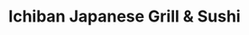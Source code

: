---
layout: place
title: "Ichiban Japanese Grill & Sushi"
permalink: /illinois/freeport/ichiban-japanese-grill-sushi.html
stateAbbr: IL
stateName: Illinois
cityName: Freeport
seo:
  name: "Ichiban Japanese Grill & Sushi"
  type: Restaurant
  links: https://m.facebook.com/IchibanJapaneseGrillAndSushi
description: "Looking for sushi in Freeport, Illinois? Check out Ichiban Japanese Grill & Sushi for a delightful Japanese dining experience. Enjoy a variety of sushi and o..."
place_id: ChIJGfyiGIVrCIgRXrTFLGQexag
photos:
  - name: >-
      places/ChIJGfyiGIVrCIgRXrTFLGQexag/photos/AeeoHcJ2IXo-CSjcPCqS6VBOIklwiPDBS3qhvtdUvrYQrpphIKFmFLGaVLpwJ-hfIubsCrO3PnrLVBgCfTKtqNRuRBhs0RFYvFPcBfMh1DG4MA_09DG6GOEicokH06sotbY47LT9lWoMTMJwO10pkRH81QFMERL1k1AAgmHz3YjzkGjIXKts-5J9ITcOHeBNbK-NrHiKJA6MytxoQ-t5Z0qL8rw7aQ0rw2r6_6hJF1u6srXcYI-Zxx745p5scA37dmle9Oh4LXT--7wBd2Tr5lOJxBqyGC5pCIiRAUcCuOBX0bZRamm9fZdexsl3vRmVgfcSGt_4aRylE1WWq-ZgWN65HXYm8Zq5h--939FZcMEFTLkJQBfNbTxUdL2T4RCO2GKM2uWPYMDHxC4KeR-dOXDMyOcOMm_QvXwnn7Ayh0TJxpw
    widthPx: 1998
    heightPx: 1408
    authorAttributions:
      - displayName: Miscellaneous Muzik
        uri: https://maps.google.com/maps/contrib/103247626778577110801
        photoUri: >-
          https://lh3.googleusercontent.com/a-/ALV-UjWu9eZQAA8FofsmKcaLMGXtx0fP8ZCfxRfVm564Hwj3ubiviN7g=s100-p-k-no-mo
    flagContentUri: >-
      https://www.google.com/local/imagery/report/?cb_client=maps_api_places.places_api&image_key=!1e10!2sCIHM0ogKEICAgICBjcvjYg&hl=en-US
    googleMapsUri: >-
      https://www.google.com/maps/place//data=!3m4!1e2!3m2!1sCIHM0ogKEICAgICBjcvjYg!2e10!4m2!3m1!1s0x88086b8518a2fc19:0xa8c51e642cc5b45e
  - name: >-
      places/ChIJGfyiGIVrCIgRXrTFLGQexag/photos/AeeoHcKiacAaAFkqrbYkaMDTsBhJmzenvXPvvOC_IjRe7lJwPXOxzBArUatWXPak-Mx1FyJ1FePGRcCAbmlDnP7SETEnxR4kNNl2-et4CnGBh90knoTolMd2xw3LfkbgXxrLhLWCKYEvWVvnT_Nxb04K84N4N2iE-zkrGFciq3rGr_BoSEf3EinqyFioujGIVUcbPNLjiXvcyPsC034A3bBDJO6V-GrFU151Vs0gHE4OdS-bDH8WQIR-koSCSJhSJiBpl0APJvnx8eM-8lVqd_ncDzJS1DWeO3zHYXGPF9VfjPZoqlJaL9uF1kdPn4dMtelVpPrkbWSLyEJQHQBukwCP2FmB8azfyU_W_bMJURtQ4KzYn3hFcxFV7vvY7Q9-G-b_oB3nca92LiOH9W-wBQEaPzfisGqDQnB2Tqvac_LyENSVuA
    widthPx: 4160
    heightPx: 3120
    authorAttributions:
      - displayName: K. Flower
        uri: https://maps.google.com/maps/contrib/116720214347938278123
        photoUri: >-
          https://lh3.googleusercontent.com/a-/ALV-UjXVBz3-KX8k_G0bQZ5MJL9pTtnmumfFjqxdhSHBVxfuvIS2pTxB=s100-p-k-no-mo
    flagContentUri: >-
      https://www.google.com/local/imagery/report/?cb_client=maps_api_places.places_api&image_key=!1e10!2sCIHM0ogKEICAgIC4suOkJA&hl=en-US
    googleMapsUri: >-
      https://www.google.com/maps/place//data=!3m4!1e2!3m2!1sCIHM0ogKEICAgIC4suOkJA!2e10!4m2!3m1!1s0x88086b8518a2fc19:0xa8c51e642cc5b45e
  - name: >-
      places/ChIJGfyiGIVrCIgRXrTFLGQexag/photos/AeeoHcKaizaI5Hhvy92wHl0d880ydFDu1x2blf1P8g_Lk6aD6ubBGRYZhAW9Xam5vs3EA0KHESkQvPN0W8R2qPkNs_m9rQcP0OuqG2dSaZvnax0DuOkVdjncjfQLc7bjH_d84qazK8-dL6TdP4qm8_SKNOYw5AJAlKsvidM_Eng61BQXzPQV_JfPKW-yu951DgeQQWACeQO3pU6XJSr0WLBU3XZ1bI6f13ptApPWTYj7SIfJc_lmJugq0n3RVppu0g8OHcRt5P5tAVBwYUWrM4Sms-upNaaYkf3TtmnwhFVDUhHJbwKtEnJlRU0mV7X36UEcs5C8LdCWlfGc8H_6pea74yIG2iPi2MYZFu43SEZ3Tn669nmOca6H4UvlUzTqrvGNmSeOui4Q5-zzyyNeNATtegcrrZ_w41hZoI961CXnMIFOXLl1
    widthPx: 3024
    heightPx: 4032
    authorAttributions:
      - displayName: Kay B
        uri: https://maps.google.com/maps/contrib/115552786670072489631
        photoUri: >-
          https://lh3.googleusercontent.com/a/ACg8ocK_VMZHSszyUEvbHUDk1b5Sy-lbOFx-F-vDgIJxsnT17gqQYA=s100-p-k-no-mo
    flagContentUri: >-
      https://www.google.com/local/imagery/report/?cb_client=maps_api_places.places_api&image_key=!1e10!2sCIHM0ogKEICAgICkzsbwywE&hl=en-US
    googleMapsUri: >-
      https://www.google.com/maps/place//data=!3m4!1e2!3m2!1sCIHM0ogKEICAgICkzsbwywE!2e10!4m2!3m1!1s0x88086b8518a2fc19:0xa8c51e642cc5b45e
  - name: >-
      places/ChIJGfyiGIVrCIgRXrTFLGQexag/photos/AeeoHcKtxFocpFRpLaaGb6OYRTtW0MLnvYEhuQBObeScrDXrGbydYWBbkmCJinG45y6Zr1wTGqSgdZFzavayGW7HOwYWi9gPP-BvdSjlhUYBGf2_QS7GLDhTtjrsGyxtiVy8v9MpTPlF-NL6aORIojcKrn6Uz5gWOGsBH-AyeIcqcbmgWCUX9Bem9rvDoqrd-38oyuIfIIcaoi3Nk1oscZKDw5xODFvfkK4NWyh-O11D8RZC0uu6rFMBFNlOc6sQk9JRvD3LlabnIuO0eiupOAoeisw8dSkNKCOMfwI0jqxHyZkw8SVHTouNwVuwCILCZ86STW2Ouayk7R8o6chQmWStvM2SARjvEyexzqiVmSaBOfUzd0jWNEEuAYYnbuhaayr48J6LG35-IWeV4gIAZCdIpa_0ja3p819Eajjtnm-1nAyiFVB3
    widthPx: 3024
    heightPx: 4032
    authorAttributions:
      - displayName: A Coffey
        uri: https://maps.google.com/maps/contrib/113485589772436264465
        photoUri: >-
          https://lh3.googleusercontent.com/a-/ALV-UjVgiG3H8xfk_U-kasXlVs3t8Bcl3usy_icQWOhys7Z-ARhXcT-u=s100-p-k-no-mo
    flagContentUri: >-
      https://www.google.com/local/imagery/report/?cb_client=maps_api_places.places_api&image_key=!1e10!2sCIHM0ogKEICAgID4jfjo3QE&hl=en-US
    googleMapsUri: >-
      https://www.google.com/maps/place//data=!3m4!1e2!3m2!1sCIHM0ogKEICAgID4jfjo3QE!2e10!4m2!3m1!1s0x88086b8518a2fc19:0xa8c51e642cc5b45e
  - name: >-
      places/ChIJGfyiGIVrCIgRXrTFLGQexag/photos/AeeoHcJG-6DMQIXNvFza2w9Y6lxSeCrfWmCmxVOvQdzVu9lGjd42mkJ0I9zbbTejtKvuDyeMWg_tL2Xy3r6fzd5Hsw5gHiVP2orhKJxEq0jyZton9VxtjDxm1dlW425Lyk4ZVyu0ZEHguvNZ13MEpG-uRG1ofu12RTRZ_1ST3Zp7kMomwJY7vE7Yv5CcbuzCLLoVV1fbOLgwqDzejJuKS3Ejoi9ofEo7fOPUWkawYD-Jr_i5Lpe_zRsG-h4KMSvVkM8f51IYjN8FrYvOIemudXba0WMpSWtXCxX6DzsJacjt-XE_ctVo4KwLaTtjPacdtsjHPFxURFDiDG7oM7V41XD18i_xFpyiLc5J10p3yfbG4wjmNvXpHLEMPm0NsRasPrDNhAWF8Y9_x8lxGwEcAvHVB23hqQbDParc70xlDVvClNbFcw24
    widthPx: 3000
    heightPx: 4000
    authorAttributions:
      - displayName: Wes M.
        uri: https://maps.google.com/maps/contrib/113400569789285774769
        photoUri: >-
          https://lh3.googleusercontent.com/a-/ALV-UjUbqmkVpMluGNcDjTiVd0hT4puwYE5d2tkJADYF2gAtdPadN3z6=s100-p-k-no-mo
    flagContentUri: >-
      https://www.google.com/local/imagery/report/?cb_client=maps_api_places.places_api&image_key=!1e10!2sCIHM0ogKEICAgIDhye7B9gE&hl=en-US
    googleMapsUri: >-
      https://www.google.com/maps/place//data=!3m4!1e2!3m2!1sCIHM0ogKEICAgIDhye7B9gE!2e10!4m2!3m1!1s0x88086b8518a2fc19:0xa8c51e642cc5b45e
  - name: >-
      places/ChIJGfyiGIVrCIgRXrTFLGQexag/photos/AeeoHcIsxkYv74YDbu9ehQTxMRxhCQaiXXDB7MWWopGqDLa9_iV6CiLrgmM0kyyaWYyVcC6ARp0KbpTtugXAx-h6iiqfuDG8SBAgIf9O5v8Lh8AkKLhKXxoDv8tORl-7oDTJqrdfYxC-o-nMesINdspdsBJD3dec3VfjNq_KXO_g8b3-_rT8aMKlWqqhFYQQodVgPhbMyMnurN2IQqWM0irtkTa67Ezf7b0J3hAIrInEQyUb9ebox1HqfFxHoEodA0d2HAtWcWgbDlObm6BJQ_jojSs90nA0cI3U91tmTwZhMs9iyNRk6o7vDlnGfpiUxaSeaq1UjM9ICw75aQzEk_V-FgPSxrGu5UGSzhuGy1cjR_9B1utFiGTmU9pEyQIrzwAs81oVk6W7zF6MQhu3Q_ziSuIjDJUUBMOipj_4Y4fad0Q
    widthPx: 2700
    heightPx: 4800
    authorAttributions:
      - displayName: Ominotago Min
        uri: https://maps.google.com/maps/contrib/107562415991280563024
        photoUri: >-
          https://lh3.googleusercontent.com/a-/ALV-UjXZHVN5UMyoUBa2nl8tCcE6ajTAIGkfaQQ6sP6VVInR0XQfQ5Do=s100-p-k-no-mo
    flagContentUri: >-
      https://www.google.com/local/imagery/report/?cb_client=maps_api_places.places_api&image_key=!1e10!2sCIHM0ogKEICAgID4oOmeVQ&hl=en-US
    googleMapsUri: >-
      https://www.google.com/maps/place//data=!3m4!1e2!3m2!1sCIHM0ogKEICAgID4oOmeVQ!2e10!4m2!3m1!1s0x88086b8518a2fc19:0xa8c51e642cc5b45e
  - name: >-
      places/ChIJGfyiGIVrCIgRXrTFLGQexag/photos/AeeoHcLmZJ5hTxfRmAXryFFeYOCAzZt_zK26y9h47k4R78AH2OuL4PjsGk14GneaZrTO06lXxxs82qw-JMjWKNE55O-9D7RBpPRjzLXE9ZjppuVQRU3DhUK7CnOSdjkxrWN4FnNjEgmD-uoZ-5VjSmrQYnf7lcmxmfIvzBO_C0MWR6RpTide0TA5bmtg2-wUBHdoSMcHCJ7x9ovtlR14f0NVAvlGUg9U-p-z_WC9V6YxpS9XgEcjfB_Yw8bqFsm2bWOkuVLj78QUJl20i2Ew5QUfFr-tDwl7NHhdtLLTn4aFNKVsoiSFbBDlspbQlAtFbPTcOOa4FxizuyJxZG39fPT-AH9B3sh60-BKrVByB3lP-tuFmu1sQA5cYyyQMpoCCojkcXWmgAPJwDtOaN8YJT-MkfSiyaaCWDc0A8YPhL3cOFq2zQ
    widthPx: 1080
    heightPx: 1920
    authorAttributions:
      - displayName: Pamela Fett
        uri: https://maps.google.com/maps/contrib/112639736281682342791
        photoUri: >-
          https://lh3.googleusercontent.com/a-/ALV-UjWYfnKToZ4n4qeWh6C9PCICP-KBE9_rTDnNg7xPXnvkLpq9nYI=s100-p-k-no-mo
    flagContentUri: >-
      https://www.google.com/local/imagery/report/?cb_client=maps_api_places.places_api&image_key=!1e10!2sCIHM0ogKEICAgICEo-73dA&hl=en-US
    googleMapsUri: >-
      https://www.google.com/maps/place//data=!3m4!1e2!3m2!1sCIHM0ogKEICAgICEo-73dA!2e10!4m2!3m1!1s0x88086b8518a2fc19:0xa8c51e642cc5b45e
  - name: >-
      places/ChIJGfyiGIVrCIgRXrTFLGQexag/photos/AeeoHcK50LiDnKJhFlHXSRYFwJmbnJApAXSXBflPjEAzjO4ad5Qz63j1tJTD0jGajfrjzrXB0AKWwEdELDMfE7Xx-FyytHA_oFhOz8SA9Blmd64out3_PnuApLKE7D_zjpJYZFEAjlyCEEGZ_Zu6AtjyERKkHX2Vvvzo-b9Aqkp27px4CteDnglMfml2wchimIh4ez9-KFUi1hWvhwyQ9DjOonb-oM3_ZX1sJeyESV-332xH8HWSyJa5m1rRPwXwzav0tGqDCa4NsQjECbDLVvbvLxUuUP74DNETiHvmwzwwEcbX4FX-5B56TOmA-1YLH55aJwA5KKECsG1yumqeFC3bQi_BWtLRmBzYa8j2HD2Co_cSx7G5-8buDB9Fau-aiJQQ2RcvO0Z2uVaBb7tV0YQCczjowwUviUaSEkN9xharuSThvQ
    widthPx: 1080
    heightPx: 1920
    authorAttributions:
      - displayName: Chanté Gordon
        uri: https://maps.google.com/maps/contrib/101371881554336245603
        photoUri: >-
          https://lh3.googleusercontent.com/a-/ALV-UjVSgwI1cFmgXDT5JlPCxxLpnPtcg-F3JJXr_kq-Q-d74j8PNWm0=s100-p-k-no-mo
    flagContentUri: >-
      https://www.google.com/local/imagery/report/?cb_client=maps_api_places.places_api&image_key=!1e10!2sCIHM0ogKEICAgID40ribAQ&hl=en-US
    googleMapsUri: >-
      https://www.google.com/maps/place//data=!3m4!1e2!3m2!1sCIHM0ogKEICAgID40ribAQ!2e10!4m2!3m1!1s0x88086b8518a2fc19:0xa8c51e642cc5b45e
  - name: >-
      places/ChIJGfyiGIVrCIgRXrTFLGQexag/photos/AeeoHcLUKwDwPsDR-lYU3ttWV1uSB2FI2o6FhudHKTRMf9kX9DY6qQmfk0E2eULNk03r9DStORyOXQesJOMYEYsxh7WBnudrtK9lgFQVTgeeVdC6G3eZO7dcLGj6uzO3yelFgDr95Xaqh9XyD7QJljMnoxArzbgE0Svg7WVrf7-7fVHokTy6Ii7ES2zpsyfKGTK1m_ljaXayBbMUmxC4EWUczCYAvB-IZJM6PElhNUupnAXRaYnon_w-PjTcCRJ-KYcqZn4LavF80bdNZEx3kEgipn8hNK2FmGkVzm64473t9-NExJjGn9o71AxYUWRxIP8a-TepqCkTRxhzjLOAwNget3miCnw5-bZ500Gf68DiQJXhjGmKGs0A6F4kahY9-nrr4GY-Bf9vCrMLdck7M-wIQvpE-EiScB9vVgVj_8H5xefrqG7f
    widthPx: 2592
    heightPx: 1944
    authorAttributions:
      - displayName: Derek Shields
        uri: https://maps.google.com/maps/contrib/101883564218176913356
        photoUri: >-
          https://lh3.googleusercontent.com/a/ACg8ocLzDrZrjTBVaINSWpPa8KfAaLgSbwvFakS4Vdwwp5oaxV2m3g=s100-p-k-no-mo
    flagContentUri: >-
      https://www.google.com/local/imagery/report/?cb_client=maps_api_places.places_api&image_key=!1e10!2sCIHM0ogKEICAgICEh8qplQE&hl=en-US
    googleMapsUri: >-
      https://www.google.com/maps/place//data=!3m4!1e2!3m2!1sCIHM0ogKEICAgICEh8qplQE!2e10!4m2!3m1!1s0x88086b8518a2fc19:0xa8c51e642cc5b45e
  - name: >-
      places/ChIJGfyiGIVrCIgRXrTFLGQexag/photos/AeeoHcIWF18YsiPzywX7MWYvvWQY93MO9KxJXRuySIqXv_AHoo80HvbYlXUtHkhBvOplxOVKYTWA7IGe3uZmMxRos88cZ7w9e5cdolUG6LPgbhXwf0bpC7TpQsCD6WnsFOUjwcUkiS5jwYrV3d3lLkbVuCkhj9b2lDf4vdq9KWp6lJ0Kw8KbVFYANrSfJmoinexClHxal8TwKEsjIZ-5w5KzURd2VouPLiJ8Big1F6BLnZ2V1hXJMaeAlYN0uD3KMxnTk-a515czGZs1JuA90XmQzrgUD8MgJdjdqz6ar5OZ_mpZTO3N4Hf4NgzrpYn917Kl-l7vB67PTe1XB3M40yVg2POfvfa0O7RgQs_Y8KRBYTxI3nBibmwHUvAmiHUE5NFJ1570s-Hl2hU-k8sBxsrfqwQY-Q4J4Nr2oIzzXhQv9BI3WA
    widthPx: 2268
    heightPx: 4032
    authorAttributions:
      - displayName: Thomas Winter
        uri: https://maps.google.com/maps/contrib/104115054189582294472
        photoUri: >-
          https://lh3.googleusercontent.com/a-/ALV-UjVG-qnA7B-o65NcN9wXkyf4j3blGykgphJPQ1HltJg94BvRypfDvQ=s100-p-k-no-mo
    flagContentUri: >-
      https://www.google.com/local/imagery/report/?cb_client=maps_api_places.places_api&image_key=!1e10!2sCIHM0ogKEICAgIDE8uPKTw&hl=en-US
    googleMapsUri: >-
      https://www.google.com/maps/place//data=!3m4!1e2!3m2!1sCIHM0ogKEICAgIDE8uPKTw!2e10!4m2!3m1!1s0x88086b8518a2fc19:0xa8c51e642cc5b45e
address: 2019 W Galena Ave, Freeport, IL 61032, USA
street: 2019 W Galena Ave
city: Freeport
state: IL
zip: '61032'
country: USA
neighborhood: null
latitude: '42.302685'
longitude: '-89.650944'
accessibility_options:
  wheelchairAccessibleParking: true
  wheelchairAccessibleEntrance: true
  wheelchairAccessibleRestroom: true
  wheelchairAccessibleSeating: true
business_status: OPERATIONAL
name: Ichiban Japanese Grill & Sushi
google_maps_links:
  directionsUri: >-
    https://www.google.com/maps/dir//''/data=!4m7!4m6!1m1!4e2!1m2!1m1!1s0x88086b8518a2fc19:0xa8c51e642cc5b45e!3e0
  placeUri: https://maps.google.com/?cid=12161159784380609630
  writeAReviewUri: >-
    https://www.google.com/maps/place//data=!4m3!3m2!1s0x88086b8518a2fc19:0xa8c51e642cc5b45e!12e1
  reviewsUri: >-
    https://www.google.com/maps/place//data=!4m4!3m3!1s0x88086b8518a2fc19:0xa8c51e642cc5b45e!9m1!1b1
  photosUri: >-
    https://www.google.com/maps/place//data=!4m3!3m2!1s0x88086b8518a2fc19:0xa8c51e642cc5b45e!10e5
primary_type: Japanese Restaurant
opening_hours:
  regular: null
  current: null
secondary_opening_hours:
  regular:
    weekdayDescriptions: null
    type: null
  current:
    weekdayDescriptions: null
    type: null
phone: (815) 232-7734
price_level: PRICE_LEVEL_INEXPENSIVE
price_range: $10 &ndash; $20
rating: '4.5'
rating_count: 191
website: https://m.facebook.com/IchibanJapaneseGrillAndSushi
reviews: null
parking_options: null
payment_options: null
allow_dogs: null
curbside_pickup: null
delivery: null
dine_in: null
good_for_children: null
good_for_groups: null
good_for_sports: null
live_music: null
menu_for_children: null
outdoor_seating: null
reservable: null
restroom: null
serves_beer: null
serves_breakfast: null
serves_brunch: null
serves_cocktails: null
serves_coffee: null
serves_dinner: null
serves_dessert: null
serves_lunch: null
serves_vegetarian_food: null
serves_wine: null
takeout: null
summary: null

---